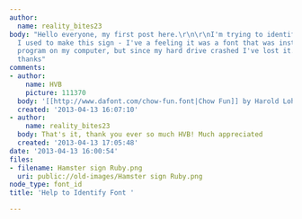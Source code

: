 ```yaml
---
author:
  name: reality_bites23
body: "Hello everyone, my first post here.\r\n\r\nI'm trying to identify the font
  I used to make this sign - I've a feeling it was a font that was installed by a
  program on my computer, but since my hard drive crashed I've lost it.\r\n\r\nMany
  thanks"
comments:
- author:
    name: HVB
    picture: 111370
  body: '[[http://www.dafont.com/chow-fun.font|Chow Fun]] by Harold Lohner'
  created: '2013-04-13 16:07:10'
- author:
    name: reality_bites23
  body: That's it, thank you ever so much HVB! Much appreciated
  created: '2013-04-13 17:05:48'
date: '2013-04-13 16:00:54'
files:
- filename: Hamster sign Ruby.png
  uri: public://old-images/Hamster sign Ruby.png
node_type: font_id
title: 'Help to Identify Font '

---
```

